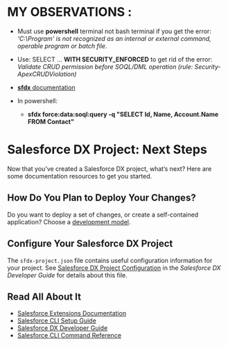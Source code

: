 # MY OBSERVATIONS :
 
- Must use __powershell__ terminal not bash terminal if you get the error:
   _'C:\Program' is not recognized as an internal or external command, operable program or batch file._

- Use: SELECT ... __WITH SECURITY_ENFORCED__ to get rid of the error:
   _Validate CRUD permission before SOQL/DML operation (rule: Security-ApexCRUDViolation)_

- [__sfdx__ documentation](https://developer.salesforce.com/docs/atlas.en-us.sfdx_cli_reference.meta/sfdx_cli_reference/cli_reference.htm)

- In powershell:
    - __sfdx force:data:soql:query -q "SELECT Id, Name, Account.Name FROM Contact"__

# Salesforce DX Project: Next Steps

Now that you’ve created a Salesforce DX project, what’s next? Here are some documentation resources to get you started.

## How Do You Plan to Deploy Your Changes?

Do you want to deploy a set of changes, or create a self-contained application? Choose a [development model](https://developer.salesforce.com/tools/vscode/en/user-guide/development-models).

## Configure Your Salesforce DX Project

The `sfdx-project.json` file contains useful configuration information for your project. See [Salesforce DX Project Configuration](https://developer.salesforce.com/docs/atlas.en-us.sfdx_dev.meta/sfdx_dev/sfdx_dev_ws_config.htm) in the _Salesforce DX Developer Guide_ for details about this file.

## Read All About It

- [Salesforce Extensions Documentation](https://developer.salesforce.com/tools/vscode/)
- [Salesforce CLI Setup Guide](https://developer.salesforce.com/docs/atlas.en-us.sfdx_setup.meta/sfdx_setup/sfdx_setup_intro.htm)
- [Salesforce DX Developer Guide](https://developer.salesforce.com/docs/atlas.en-us.sfdx_dev.meta/sfdx_dev/sfdx_dev_intro.htm)
- [Salesforce CLI Command Reference](https://developer.salesforce.com/docs/atlas.en-us.sfdx_cli_reference.meta/sfdx_cli_reference/cli_reference.htm)


